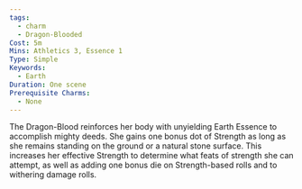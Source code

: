 ```yaml
---
tags:
  - charm
  - Dragon-Blooded
Cost: 5m
Mins: Athletics 3, Essence 1
Type: Simple
Keywords:
  - Earth
Duration: One scene
Prerequisite Charms:
  - None
---
```

The Dragon-Blood reinforces her body with unyielding Earth Essence to accomplish mighty deeds. She gains one bonus dot of Strength as long as she remains standing on the ground or a natural stone surface. This increases her effective Strength to determine what feats of strength she can attempt, as well as adding one bonus die on Strength-based rolls and to withering damage rolls.